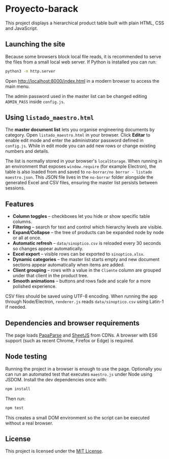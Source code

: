 # Proyecto-barack

This project displays a hierarchical product table built with plain HTML, CSS and JavaScript.

## Launching the site

Because some browsers block local file reads, it is recommended to serve the files from a small local web server. If Python is installed you can run:

```bash
python3 -m http.server
```

Open [http://localhost:8000/index.html](http://localhost:8000/index.html) in a modern browser to access the main menu.

The admin password used in the master list can be changed editing `ADMIN_PASS` inside `config.js`.

## Using `listado_maestro.html`

The **master document list** lets you organise engineering documents by category. Open `listado_maestro.html` in your browser. Click **Editar** to enable edit mode and enter the administrator password defined in `config.js`. While in edit mode you can add new rows or change existing numbers and details.

The list is normally stored in your browser's `localStorage`. When running in an environment that exposes `window.require` (for example Electron), the table is also loaded from and saved to `no-borrar/no borrar - listado maestro.json`. This JSON file lives in the `no-borrar` folder alongside the generated Excel and CSV files, ensuring the master list persists between sessions.

## Features

- **Column toggles** – checkboxes let you hide or show specific table columns.
- **Filtering** – search for text and control which hierarchy levels are visible.
- **Expand/Collapse** – the tree of products can be expanded node by node or all at once.
- **Automatic refresh** – `data/sinoptico.csv` is reloaded every 30 seconds so changes appear automatically.
- **Excel export** – visible rows can be exported to `sinoptico.xlsx`.
- **Dynamic categories** – the master list starts empty and new document sections appear automatically when items are added.
- **Client grouping** – rows with a value in the `Cliente` column are grouped under that client in the product tree.
- **Smooth animations** – buttons and rows fade and scale for a more polished experience.

CSV files should be saved using UTF-8 encoding. When running the app through Node/Electron, `renderer.js` reads `data/sinoptico.csv` using Latin-1 if needed.

## Dependencies and browser requirements

The page loads [PapaParse](https://www.papaparse.com/) and [SheetJS](https://sheetjs.com/) from CDNs. A browser with ES6 support (such as recent Chrome, Firefox or Edge) is required.

## Node testing

Running the project in a browser is enough to use the page. Optionally you can run an automated test that executes `maestro.js` under Node using JSDOM. Install the dev dependencies once with:

```bash
npm install
```

Then run:

```bash
npm test
```

This creates a small DOM environment so the script can be executed without a real browser.

## License

This project is licensed under the [MIT License](LICENSE).
